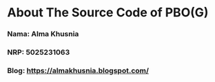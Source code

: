 # About The Source Code of PBO(G)
### Nama: Alma Khusnia
### NRP: 5025231063 
### Blog: https://almakhusnia.blogspot.com/

